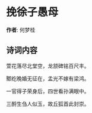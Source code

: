 # 挽徐子愚母

**作者**: 何梦桂

## 诗词内容

萱花落尽北堂空，龙颔碑铭百尺丰。

鄹纥晚婚无征在，孟光不嫁有梁鸿。

一官得子荣身后，四世看孙满眼中。

三酹生刍人似玉，故丘狐首此封崇。

